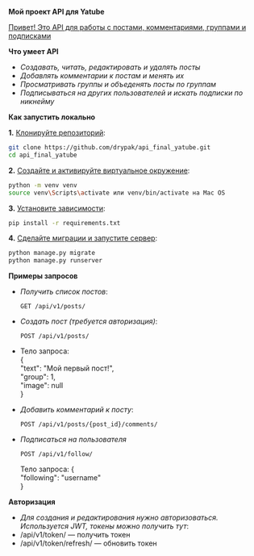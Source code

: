 <strong>Мой проект API для Yatube</strong>

<ins>Привет! Это API для работы с постами, комментариями, группами и подписками</ins>


**Что умеет API**

- *Создавать, читать, редактировать и удалять посты*  
- *Добавлять комментарии к постам и менять их*  
- *Просматривать группы и объеденять посты по группам*  
- *Подписываться на других пользователей и искать подписки по никнейму*  


**Как запустить локально**

**1.** <ins>Клонируйте репозиторий</ins>:
```bash
git clone https://github.com/drypak/api_final_yatube.git
cd api_final_yatube
```

**2.** <ins>Создайте и активируйте виртуальное окружение</ins>:
```bash
python -m venv venv
source venv\Scripts\activate или venv/bin/activate на Mac OS
```

**3.** <ins>Установите зависимости</ins>:
```bash
pip install -r requirements.txt
```

**4.** <ins>Сделайте миграции и запустите сервер</ins>:
```bash
python manage.py migrate
python manage.py runserver
```


**Примеры запросов**
- *Получить список постов*:
  ```http
  GET /api/v1/posts/
  ```
  
- *Создать пост (требуется авторизация)*:
  ```http
  POST /api/v1/posts/  
  ```
- Тело запроса:  
  {  
  "text": "Мой первый пост!",  
  "group": 1,  
  "image": null  
  }  
- *Добавить комментарий к посту*:
  ```http  
  POST /api/v1/posts/{post_id}/comments/
  ```
- *Подписаться на пользователя*
  ```http
  POST /api/v1/follow/
  ```
  Тело запроса:
  {  
  "following": "username"  
  }


**Авторизация** 
- *Для создания и редактирования нужно авторизоваться. Используется JWT, токены можно получить тут*:
- /api/v1/token/ — получить токен  
- /api/v1/token/refresh/ — обновить токен  


